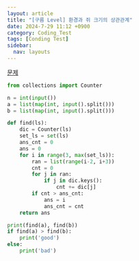 ```yaml
---
layout: article
title: "[구름 Level] 환경과 쥐 크기의 상관관계"
date: 2024-7-29 11:12 +0900
category: Coding_Test
tags: [Conding Test]
sidebar:
  nav: layouts
---
```

[문제](https://level.goorm.io/exam/49101/%ED%99%98%EA%B2%BD%EA%B3%BC-%EC%A5%90-%ED%81%AC%EA%B8%B0%EC%9D%98-%EC%83%81%EA%B4%80%EA%B4%80%EA%B3%84/quiz/1)
```python
from collections import Counter

n = int(input())
a = list(map(int, input().split()))
b = list(map(int, input().split()))

def find(ls):
    dic = Counter(ls)
    set_ls = set(ls)
    ans_cnt = 0
    ans = 0
    for i in range(3, max(set_ls)):
        ran = list(range(i-2, i+3))
        cnt = 0
        for j in ran:
            if j in dic.keys():
                cnt += dic[j]
        if cnt > ans_cnt:
            ans = i
            ans_cnt = cnt
    return ans

print(find(a), find(b))
if find(a) > find(b):
    print('good')
else:
    print('bad')
```
